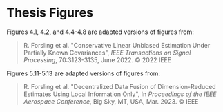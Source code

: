# Thesis Figures

Figures 4.1, 4.2, and 4.4-4.8 are adapted versions of figures from:

> R. Forsling et al. "Conservative Linear Unbiased Estimation Under Partially Known Covariances", *IEEE Transactions on Signal Processing*, 70:3123-3135, June 2022. &copy; 2022 IEEE

Figures 5.11-5.13 are adapted versions of figures from:

> R. Forsling et al. "Decentralized Data Fusion of Dimension-Reduced Estimates Using Local Information Only", In *Proceedings of the IEEE Aerospace Conference*, Big Sky, MT, USA, Mar. 2023. &copy; IEEE
